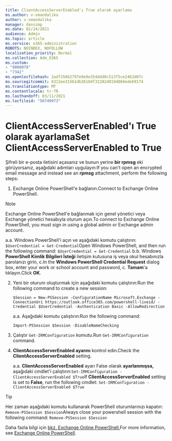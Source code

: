 ```yaml
---
title: ClientAccessServerEnabled'ı True olarak ayarlama
ms.author: v-smandalika
author: v-smandalika
manager: dansimp
ms.date: 02/24/2021
audience: Admin
ms.topic: article
ms.service: o365-administration
ROBOTS: NOINDEX, NOFOLLOW
localization_priority: Normal
ms.collection: Adm_O365
ms.custom:
- "9000078"
- "7342"
ms.openlocfilehash: 2adf35662797e9e9e354ddd0c513f5ce2463d07c
ms.sourcegitcommit: 6312ee31561db36104f32282d019d069ede69174
ms.translationtype: MT
ms.contentlocale: tr-TR
ms.lasthandoff: 03/11/2021
ms.locfileid: "50749973"
---
```

# <a name="set-clientaccessserverenabled-to-true"></a><span data-ttu-id="c2a53-102">ClientAccessServerEnabled'ı True olarak ayarlama</span><span class="sxs-lookup"><span data-stu-id="c2a53-102">Set ClientAccessServerEnabled to True</span></span>

<span data-ttu-id="c2a53-103">Şifreli bir e-posta iletisini açasanız ve bunun yerine **bir rpmsg** eki görüyorsanız, aşağıdaki adımları uygulayın:</span><span class="sxs-lookup"><span data-stu-id="c2a53-103">If you can't open an encrypted email message and instead see an **rpmsg** attachment, perform the following steps:</span></span>

1. <span data-ttu-id="c2a53-104">Exchange Online PowerShell'e bağlanın.</span><span class="sxs-lookup"><span data-stu-id="c2a53-104">Connect to Exchange Online PowerShell.</span></span>

> [!NOTE]
> <span data-ttu-id="c2a53-105">Exchange Online PowerShell'e bağlanmak için genel yönetici veya Exchange yönetici hesabıyla oturum açın.</span><span class="sxs-lookup"><span data-stu-id="c2a53-105">To connect to Exchange Online PowerShell, you must sign in using a global admin or Exchange admin account.</span></span>

   <span data-ttu-id="c2a53-106">a.</span><span class="sxs-lookup"><span data-stu-id="c2a53-106">a.</span></span> <span data-ttu-id="c2a53-107">Windows PowerShell'i açın ve aşağıdaki komutu çalıştırın: `$UserCredential = Get-Credential`</span><span class="sxs-lookup"><span data-stu-id="c2a53-107">Open Windows PowerShell, and then run the following command: `$UserCredential = Get-Credential`</span></span>
<span data-ttu-id="c2a53-108">b.</span><span class="sxs-lookup"><span data-stu-id="c2a53-108">b.</span></span> <span data-ttu-id="c2a53-109">Windows **PowerShell Kimlik Bilgileri İsteği** iletişim kutusuna iş veya okul hesabınızla parolanızı girin, c.</span><span class="sxs-lookup"><span data-stu-id="c2a53-109">In the **Windows PowerShell Credential Request** dialog box, enter your work or school account and password, c.</span></span> <span data-ttu-id="c2a53-110">**Tamam**'a tıklayın.</span><span class="sxs-lookup"><span data-stu-id="c2a53-110">Click **OK**.</span></span> 

2. <span data-ttu-id="c2a53-111">Yeni bir oturum oluşturmak için aşağıdaki komutu çalıştırın:</span><span class="sxs-lookup"><span data-stu-id="c2a53-111">Run the following command to create a new session:</span></span>

    `$Session = New-PSSession -ConfigurationName Microsoft.Exchange -ConnectionUri https://outlook.office365.com/powershell-liveid/ -Credential $UserCredential -Authentication Basic -AllowRedirection`

    <span data-ttu-id="c2a53-112">a.</span><span class="sxs-lookup"><span data-stu-id="c2a53-112">a.</span></span> <span data-ttu-id="c2a53-113">Aşağıdaki komutu çalıştırın:</span><span class="sxs-lookup"><span data-stu-id="c2a53-113">Run the following command:</span></span>
    
    `Import-PSSession $Session -DisableNameChecking`

3. <span data-ttu-id="c2a53-114">Çalıştır `Get-IRMConfiguration` komutu.</span><span class="sxs-lookup"><span data-stu-id="c2a53-114">Run `Get-IRMConfiguration` command.</span></span>

4. <span data-ttu-id="c2a53-115">**ClientAccessServerEnabled ayarını** kontrol edin.</span><span class="sxs-lookup"><span data-stu-id="c2a53-115">Check the **ClientAccessServerEnabled** setting.</span></span> 

    <span data-ttu-id="c2a53-116">a.</span><span class="sxs-lookup"><span data-stu-id="c2a53-116">a.</span></span> <span data-ttu-id="c2a53-117">**ClientAccessServerEnabled** ayarı False olarak **ayarlanmışsa,** aşağıdaki cmdlet'i çalıştırın:`Set-IRMConfiguration -ClientAccessServerEnabled $True`</span><span class="sxs-lookup"><span data-stu-id="c2a53-117">If **ClientAccessServerEnabled** setting is set to **False**, run the following cmdlet: `Set-IRMConfiguration -ClientAccessServerEnabled $True`</span></span>

> [!TIP]
> <span data-ttu-id="c2a53-118">Her zaman aşağıdaki komutu kullanarak PowerShell oturumlarınızı kapatın: `Remove-PSSession $Session`</span><span class="sxs-lookup"><span data-stu-id="c2a53-118">Always close your powershell session with the following command: `Remove-PSSession $Session`</span></span>

<span data-ttu-id="c2a53-119">Daha fazla bilgi için [bkz. Exchange Online PowerShell.](https://docs.microsoft.com/powershell/exchange/connect-to-exchange-online-powershell)</span><span class="sxs-lookup"><span data-stu-id="c2a53-119">For more information, see [Exchange Online PowerShell](https://docs.microsoft.com/powershell/exchange/connect-to-exchange-online-powershell).</span></span>

